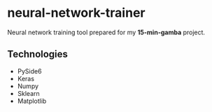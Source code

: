 # neural-network-trainer
Neural network training tool prepared for my **15-min-gamba** project.

## Technologies

- PySide6
- Keras
- Numpy
- Sklearn
- Matplotlib

